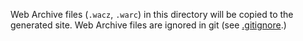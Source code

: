 Web Archive files (`.wacz`, `.warc`) in this directory will be copied to the generated site. Web Archive files are ignored in git (see [.gitignore](../.gitignore).)
